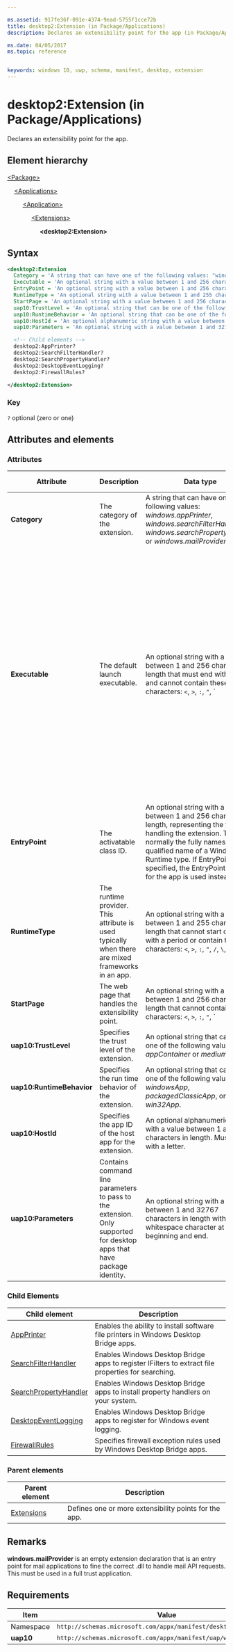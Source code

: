 ```yaml
---

ms.assetid: 917fe36f-091e-4374-9ead-5755f1cce72b
title: desktop2:Extension (in Package/Applications)
description: Declares an extensibility point for the app (in Package/Applications; desktop2:Extension).

ms.date: 04/05/2017
ms.topic: reference


keywords: windows 10, uwp, schema, manifest, desktop, extension 
---
```


# desktop2:Extension (in Package/Applications)

Declares an extensibility point for the app.

## Element hierarchy

[\<Package\>](element-package.md)

&nbsp;&nbsp;&nbsp;&nbsp;[\<Applications\>](element-applications.md)

&nbsp;&nbsp;&nbsp;&nbsp; &nbsp;&nbsp;&nbsp;&nbsp;[\<Application\>](element-application.md)

&nbsp;&nbsp;&nbsp;&nbsp; &nbsp;&nbsp;&nbsp;&nbsp; &nbsp;&nbsp;&nbsp;&nbsp;[\<Extensions\>](element-1-extensions.md)

&nbsp;&nbsp;&nbsp;&nbsp; &nbsp;&nbsp;&nbsp;&nbsp; &nbsp;&nbsp;&nbsp;&nbsp; &nbsp;&nbsp;&nbsp;&nbsp;**\<desktop2:Extension\>**

## Syntax

```xml
<desktop2:Extension
  Category = 'A string that can have one of the following values: "windows.appPrinter", "windows.searchFilterHandler", "windows.searchPropertyHandler", or "windows.mailProvider".'
  Executable = 'An optional string with a value between 1 and 256 characters in length that must end with ".exe" and cannot contain these characters: <, >, :, ", |, ?, or *. It specifies the default executable for the extension. If not specified, the executable defined for the app is used.  If specified, the EntryPoint property is also used. If that EntryPoint property isnt specified, the EntryPoint defined for the app is used.'
  EntryPoint = 'An optional string with a value between 1 and 256 characters in length, representing the  task handling the extension. This is normally the fully namespace-qualified name of a Windows Runtime type. If EntryPoint is not specified, the EntryPoint defined for the app is used instead.'
  RuntimeType = 'An optional string with a value between 1 and 255 characters in length that cannot start or end with a period or contain these characters: <, >, :, ", /, \, |, ?, or *.'
  StartPage = 'An optional string with a value between 1 and 256 characters in length that cannot contain these characters: <, >, :, ", |, ?, or *.'
  uap10:TrustLevel = 'An optional string that can be one of the following values: "appContainer" or "mediumIL".'
  uap10:RuntimeBehavior = 'An optional string that can be one of the following values: "windowsApp", "packagedClassicApp", or "win32App".'
  uap10:HostId = 'An optional alphanumeric string with a value between 1 and 255 characters in length. Must begin with a letter.'
  uap10:Parameters = 'An optional string with a value between 1 and 32767 characters in length with a non-whitespace character at its beginning and end.' >

  <!-- Child elements -->
  desktop2:AppPrinter?
  desktop2:SearchFilterHandler?
  desktop2:SearchPropertyHandler?
  desktop2:DesktopEventLogging?
  desktop2:FirewallRules?

</desktop2:Extension>
```

### Key

`?` optional (zero or one)

## Attributes and elements

### Attributes

| Attribute | Description | Data type | Required | Default value |
|-|-|-|-|-|
| **Category** | The category of the extension. | A string that can have one of the following values: *windows.appPrinter*, *windows.searchFilterHandler*, *windows.searchPropertyHandler*, or *windows.mailProvider*. | Yes |  |
| **Executable** | The default launch executable. | An optional string with a value between 1 and 256 characters in length that must end with `.exe` and cannot contain these characters: `<`, `>`, `:`, `"`, `|`, `?`, or `*`. It specifies the default executable for the extension. If not specified, the executable defined for the app is used.  If specified, the EntryPoint property is also used. If that EntryPoint property isn't specified, the EntryPoint defined for the app is used. | No |  |
| **EntryPoint** | The activatable class ID. | An optional string with a value between 1 and 256 characters in length, representing the  task handling the extension. This is normally the fully namespace-qualified name of a Windows Runtime type. If EntryPoint is not specified, the EntryPoint defined for the app is used instead. | No |  |
| **RuntimeType** | The runtime provider. This attribute is used typically when there are mixed frameworks in an app. | An optional string with a value between 1 and 255 characters in length that cannot start or end with a period or contain these characters: `<`, `>`, `:`, `"`, `/`, `\`, `|`, `?`, or `*`. | No |  |
| **StartPage** | The web page that handles the extensibility point. | An optional string with a value between 1 and 256 characters in length that cannot contain these characters: `<`, `>`, `:`, `"`, `|`, `?`, or `*`. | No |  |
| **uap10:TrustLevel** | Specifies the trust level of the extension. | An optional string that can be one of the following values: *appContainer* or *mediumIL*. | No |  |
| **uap10:RuntimeBehavior** | Specifies the run time behavior of the extension. | An optional string that can be one of the following values: *windowsApp*, *packagedClassicApp*, or *win32App*. | No |  |
| **uap10:HostId** | Specifies the app ID of the host app for the extension. | An optional alphanumeric string with a value between 1 and 255 characters in length. Must begin with a letter. | No |  |
| **uap10:Parameters** | Contains command line parameters to pass to the extension. Only supported for desktop apps that have package identity. | An optional string with a value between 1 and 32767 characters in length with a non-whitespace character at its beginning and end. | No |  |

### Child Elements

| Child element | Description |
|-|-|
| [AppPrinter](element-desktop2-appprinter.md) | Enables the ability to install software file printers in Windows Desktop Bridge apps. |  
| [SearchFilterHandler](element-desktop2-searchfilterhandler.md) | Enables Windows Desktop Bridge apps to register IFilters to extract file properties for searching. |
| [SearchPropertyHandler](element-desktop2-searchpropertyhandler.md) | Enables Windows Desktop Bridge apps to install property handlers on your system. |
| [DesktopEventLogging](element-desktop2-desktopeventlogging.md) | Enables Windows Desktop Bridge apps to register for Windows event logging. |
| [FirewallRules](element-desktop2-firewallrules.md) | Specifies firewall exception rules used by Windows Desktop Bridge apps. |


### Parent elements

| Parent element | Description |
|-|-|
| [Extensions](element-1-extensions.md) | Defines one or more extensibility points for the app. |

## Remarks

**windows.mailProvider** is an empty extension declaration that is an entry point for mail applications to fine the correct .dll to handle mail API requests. This must be used in a full trust application.

## Requirements

| Item  | Value  |
|--|--|
| Namespace | `http://schemas.microsoft.com/appx/manifest/desktop/windows10/2` |
| **uap10** | `http://schemas.microsoft.com/appx/manifest/uap/windows10/10` |
